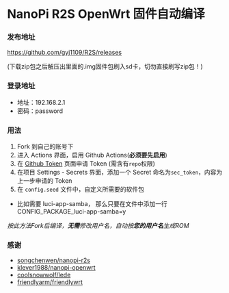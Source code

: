 # NanoPi R2S OpenWrt 固件自动编译

### 发布地址

https://github.com/gyj1109/R2S/releases

(下载zip包之后解压出里面的.img固件包刷入sd卡，切勿直接刷写zip包！)

### 登录地址

- 地址：192.168.2.1
- 密码：password

### 用法

1. Fork 到自己的账号下
2. 进入 Actions 界面，启用 Github Actions(**必须要先启用**)
3. 在 [Github Token](https://github.com/settings/tokens) 页面申请 Token (需含有`repo`权限)
4. 在项目 Settings - Secrets 界面，添加一个 Secret 命名为`sec_token`，内容为上一步申请的 Token
5. 在 `config.seed` 文件中，自定义所需要的软件包
  - 比如需要 luci-app-samba， 那么只要在文件中添加一行 CONFIG_PACKAGE_luci-app-samba=y

*按此方法Fork后编译，**无需**修改用户名，自动按**您的用户名**生成ROM*

### 感谢

* [songchenwen/nanopi-r2s](https://github.com/songchenwen/nanopi-r2s)
* [klever1988/nanopi-openwrt](https://github.com/klever1988/nanopi-openwrt)
* [coolsnowwolf/lede](https://github.com/coolsnowwolf/lede)
* [friendlyarm/friendlywrt](https://github.com/friendlyarm/friendlywrt)
